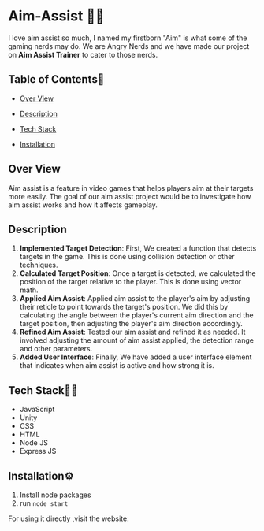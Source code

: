 # Aim-Assist 🚀🎯
I love aim assist so much, I named my firstborn "Aim" is what some of the gaming nerds may do. We are Angry Nerds and we have made our project on **Aim Assist Trainer** to cater to those nerds.


## **Table of Contents**📝
- [Over View](#over-view)

- [Description](#description)

- [Tech Stack](#tech-stack)

- [Installation](#installation)



## **Over View** 
Aim assist is a feature in video games that helps players aim at their targets more easily. The goal of our aim assist project would be to investigate how aim assist works and how it affects gameplay. 


## **Description**
1. **Implemented Target Detection**: First, We created a function that detects targets in the game. This is done using collision detection or other techniques.
1. **Calculated Target Position**: Once a target is detected, we calculated the position of the target relative to the player. This is done using vector math.
1. **Applied Aim Assist**: Applied aim assist to the player's aim by adjusting their reticle to point towards the target's position. We did this by calculating the angle between the player's current aim direction and the target position, then adjusting the player's aim direction accordingly.
1. **Refined Aim Assist**: Tested our aim assist and refined it as needed. It involved adjusting the amount of aim assist applied, the detection range and other parameters.
1. **Added User Interface**: Finally, We have added a user interface element that indicates when aim assist is active and how strong it is.

## **Tech Stack**🧑‍💻
- JavaScript
- Unity
- CSS
- HTML
- Node JS
- Express JS

## **Installation**⚙️
1. Install node packages
1. run `node start`

For using it directly ,visit the website: []()
 

